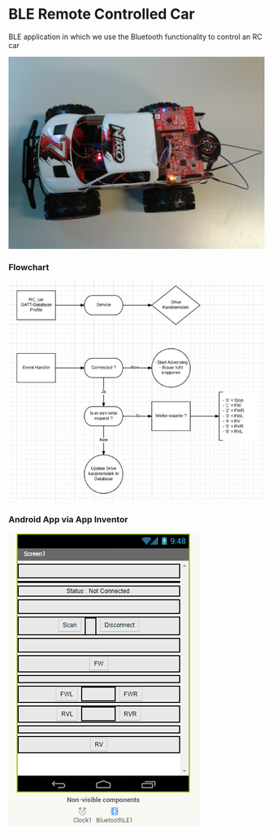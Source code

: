 # BLE Remote Controlled Car

BLE application in which we use the Bluetooth functionality to control an RC car

![alt text](https://raw.githubusercontent.com/TacirOzdemir/BLE-Remote-Controlled-Car/master/Foto.jpg)

### Flowchart

![alt text](https://raw.githubusercontent.com/TacirOzdemir/BLE-Remote-Controlled-Car/master/Flowchart.png)

### Android App via App Inventor

![alt text](https://raw.githubusercontent.com/TacirOzdemir/BLE-Remote-Controlled-Car/master/App.png)
